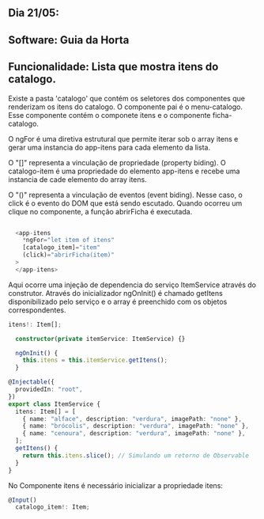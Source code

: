 ## Dia 21/05:

## Software: Guia da Horta

## Funcionalidade: Lista que mostra itens do catalogo.

Existe a pasta 'catalogo' que contém os seletores dos componentes que renderizam os itens do catalogo.
O componente pai é o menu-catalogo. Esse componente contém o componete itens e o componente ficha-catalogo.

O ngFor é uma diretiva estrutural que permite iterar sob o array itens e gerar uma instancia do app-itens para cada elemento da lista.

O "[]" representa a vinculação de propriedade (property biding). O catalogo-item é uma propriedade do elemento app-itens e recebe uma instancia de cade elemento do array itens.

O "()" representa a vinculação de eventos (event biding).
Nesse caso, o click é o evento do DOM que está sendo escutado. Quando ocorreu um clique no componente, a função abrirFicha é executada.

```ts

  <app-itens
    *ngFor="let item of itens"
    [catalogo_item]="item"
    (click)="abrirFicha(item)"
  >
  </app-itens>


```

Aqui ocorre uma injeção de dependencia do serviço ItemService através do construtor. Através do inicializador ngOnInit() é chamado getItens disponibilizado pelo serviço e o array é preenchido com os objetos correspondentes.

```ts
itens!: Item[];

  constructor(private itemService: ItemService) {}

  ngOnInit() {
    this.itens = this.itemService.getItens();
  }


```

```ts
@Injectable({
  providedIn: "root",
})
export class ItemService {
  itens: Item[] = [
    { name: "alface", description: "verdura", imagePath: "none" },
    { name: "brócolis", description: "verdura", imagePath: "none" },
    { name: "cenoura", description: "verdura", imagePath: "none" },
  ];
  getItens() {
    return this.itens.slice(); // Simulando um retorno de Observable
  }
}
```

No Componente itens é necessário inicializar a propriedade itens:

```ts
@Input()
  catalogo_item!: Item;
```
